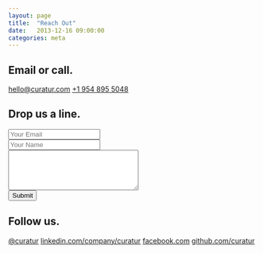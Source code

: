 ```yaml
---
layout: page
title:  "Reach Out"
date:   2013-12-16 09:00:00
categories: meta
---
```


## Email or call.

<div class="contact-methods">
  <a href="mailto:hello@curatur.com"><i class="fa fa-envelope"></i> hello@curatur.com</a>
  <a title="press to dial" href="tel:+19548955048"><i class="fa fa-phone"></i> +1 954 895 5048</a>
</div>

## Drop us a line.

<form id="contact" accept-charset="UTF-8" action="https://formkeep.com/f/5d8631ff3021" method="POST">
  <input type="hidden" name="utf8" value="✓">
  <div class="field">
    <input type="email" name="email" placeholder="Your Email">
  </div>
  <div class="field">
    <input type="text" name="name" placeholder="Your Name">
  </div>
  <div class="field">
    <textarea rows="5" cols="30" name="message" placeholder="Your Message">
    </textarea>
  </div>
  <div class="actions">
    <button type="submit">Submit</button>
  </div>
</form>

## Follow us.

<div class="contact-methods">
  <a href="https://twitter.com/intent/follow?original_referer=http%3A%2F%2Fcuratur.com%2F&region=follow_link&screen_name=curatur&tw_p=followbutton&variant=2.0"><i class="fa fa-twitter"></i> @curatur</a>
  <a href="https://www.linkedin.com/company/curatur/"><i class="fa fa-linkedin"></i> linkedin.com/company/curatur</a>
  <a href="https://www.facebook.com/pages/Curatur/300338723453259"><i class="fa fa-facebook"></i> facebook.com</a>
  <a href="https://github.com/curatur"><i class="fa fa-github"></i> github.com/curatur</a>
</div>
